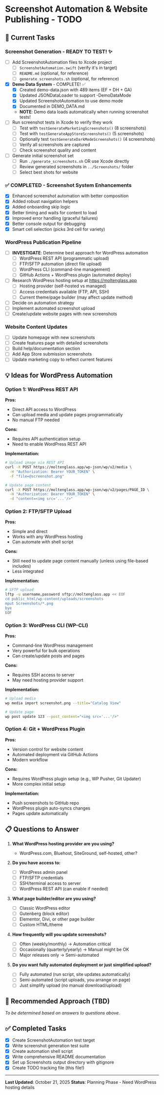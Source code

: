 # Screenshot Automation & Website Publishing - TODO

## 🎯 Current Tasks

### Screenshot Generation - READY TO TEST! ✨
- [ ] Add ScreenshotAutomation files to Xcode project
  - [ ] `ScreenshotAutomation.swift` (verify it's in target)
  - [ ] `README.md` (optional, for reference)
  - [ ] `generate_screenshots.sh` (optional, for reference)
- [x] **Demo Data System** - COMPLETE! ✅
  - [x] Created demo-data.json with 489 items (EF + DH + GA)
  - [x] Updated JSONDataLoader to support -DemoDataMode
  - [x] Updated ScreenshotAutomation to use demo mode
  - [x] Documented in DEMO_DATA.md
  - **NOTE**: Demo data loads automatically when running screenshot tests!
- [ ] Run screenshot tests in Xcode to verify they work
  - [ ] Test with `testGenerateMarketingScreenshots()` (8 screenshots)
  - [ ] Test with `testGenerateAppStoreScreenshots()` (5 screenshots)
  - [ ] Optionally test `testGenerateDarkModeScreenshots()` (4 screenshots)
  - [ ] Verify all screenshots are captured
  - [ ] Check screenshot quality and content
- [ ] Generate initial screenshot set
  - [ ] Run `./generate_screenshots.sh` OR use Xcode directly
  - [ ] Review generated screenshots in `../Screenshots/` folder
  - [ ] Select best shots for website

### ✅ COMPLETED - Screenshot System Enhancements
- [x] Enhanced screenshot automation with better composition
- [x] Added robust navigation helpers
- [x] Added onboarding skip logic
- [x] Better timing and waits for content to load
- [x] Improved error handling (graceful failures)
- [x] Better console output for debugging
- [x] Smart cell selection (picks 3rd cell for variety)

### WordPress Publication Pipeline
- [ ] **INVESTIGATE**: Determine best approach for WordPress automation
  - [ ] WordPress REST API (programmatic upload)
  - [ ] FTP/SFTP automation (direct file upload)
  - [ ] WordPress CLI (command-line management)
  - [ ] GitHub Actions + WordPress plugin (automated deploy)
- [ ] Research WordPress hosting setup at https://moltenglass.app
  - [ ] Hosting provider (self-hosted vs managed)
  - [ ] Access credentials available (FTP, API, SSH)
  - [ ] Current theme/page builder (may affect update method)
- [ ] Decide on automation strategy
- [ ] Implement automated screenshot upload
- [ ] Create/update website pages with new screenshots

### Website Content Updates
- [ ] Update homepage with new screenshots
- [ ] Create features page with detailed screenshots
- [ ] Build help/documentation section
- [ ] Add App Store submission screenshots
- [ ] Update marketing copy to reflect current features

## 💡 Ideas for WordPress Automation

### Option 1: WordPress REST API
**Pros:**
- Direct API access to WordPress
- Can upload media and update pages programmatically
- No manual FTP needed

**Cons:**
- Requires API authentication setup
- Need to enable WordPress REST API

**Implementation:**
```bash
# Upload image via REST API
curl -X POST https://moltenglass.app/wp-json/wp/v2/media \
  -H "Authorization: Bearer YOUR_TOKEN" \
  -F "file=@screenshot.png"

# Update page content
curl -X POST https://moltenglass.app/wp-json/wp/v2/pages/PAGE_ID \
  -H "Authorization: Bearer YOUR_TOKEN" \
  -d "content=<img src='...'/>"
```

### Option 2: FTP/SFTP Upload
**Pros:**
- Simple and direct
- Works with any WordPress hosting
- Can automate with shell script

**Cons:**
- Still need to update page content manually (unless using file-based includes)
- Less integrated

**Implementation:**
```bash
# SFTP upload
lftp -u username,password sftp://moltenglass.app << EOF
cd public_html/wp-content/uploads/screenshots
mput Screenshots/*.png
bye
EOF
```

### Option 3: WordPress CLI (WP-CLI)
**Pros:**
- Command-line WordPress management
- Very powerful for bulk operations
- Can create/update posts and pages

**Cons:**
- Requires SSH access to server
- May need hosting provider support

**Implementation:**
```bash
# Upload media
wp media import screenshot.png --title="Catalog View"

# Update page
wp post update 123 --post_content="<img src='...'/>"
```

### Option 4: Git + WordPress Plugin
**Pros:**
- Version control for website content
- Automated deployment via GitHub Actions
- Modern workflow

**Cons:**
- Requires WordPress plugin setup (e.g., WP Pusher, Git Updater)
- More complex initial setup

**Implementation:**
- Push screenshots to GitHub repo
- WordPress plugin auto-syncs changes
- Pages update automatically

## 📋 Questions to Answer

1. **What WordPress hosting provider are you using?**
   - WordPress.com, Bluehost, SiteGround, self-hosted, other?

2. **Do you have access to:**
   - [ ] WordPress admin panel
   - [ ] FTP/SFTP credentials
   - [ ] SSH/terminal access to server
   - [ ] WordPress REST API (can enable if needed)

3. **What page builder/editor are you using?**
   - [ ] Classic WordPress editor
   - [ ] Gutenberg (block editor)
   - [ ] Elementor, Divi, or other page builder
   - [ ] Custom HTML/theme

4. **How frequently will you update screenshots?**
   - [ ] Often (weekly/monthly) → Automation critical
   - [ ] Occasionally (quarterly/yearly) → Manual might be OK
   - [ ] Major releases only → Semi-automated

5. **Do you want fully automated deployment or just simplified upload?**
   - [ ] Fully automated (run script, site updates automatically)
   - [ ] Semi-automated (script uploads, you arrange on page)
   - [ ] Just simplify upload (no manual download/upload)

## 🎯 Recommended Approach (TBD)

_To be determined based on answers to questions above._

## ✅ Completed Tasks

- [x] Create ScreenshotAutomation test target
- [x] Write screenshot generation test suite
- [x] Create automation shell script
- [x] Write comprehensive README documentation
- [x] Set up Screenshots output directory with gitignore
- [x] Create TODO tracking file (this file!)

---

**Last Updated**: October 21, 2025
**Status**: Planning Phase - Need WordPress hosting details
